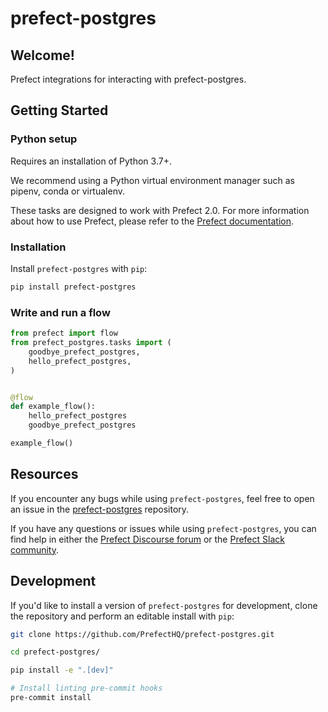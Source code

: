 # prefect-postgres

## Welcome!

Prefect integrations for interacting with prefect-postgres.

## Getting Started

### Python setup

Requires an installation of Python 3.7+.

We recommend using a Python virtual environment manager such as pipenv, conda or virtualenv.

These tasks are designed to work with Prefect 2.0. For more information about how to use Prefect, please refer to the [Prefect documentation](https://orion-docs.prefect.io/).

### Installation

Install `prefect-postgres` with `pip`:

```bash
pip install prefect-postgres
```

### Write and run a flow

```python
from prefect import flow
from prefect_postgres.tasks import (
    goodbye_prefect_postgres,
    hello_prefect_postgres,
)


@flow
def example_flow():
    hello_prefect_postgres
    goodbye_prefect_postgres

example_flow()
```

## Resources

If you encounter any bugs while using `prefect-postgres`, feel free to open an issue in the [prefect-postgres](https://github.com/PrefectHQ/prefect-postgres) repository.

If you have any questions or issues while using `prefect-postgres`, you can find help in either the [Prefect Discourse forum](https://discourse.prefect.io/) or the [Prefect Slack community](https://prefect.io/slack).

## Development

If you'd like to install a version of `prefect-postgres` for development, clone the repository and perform an editable install with `pip`:

```bash
git clone https://github.com/PrefectHQ/prefect-postgres.git

cd prefect-postgres/

pip install -e ".[dev]"

# Install linting pre-commit hooks
pre-commit install
```
